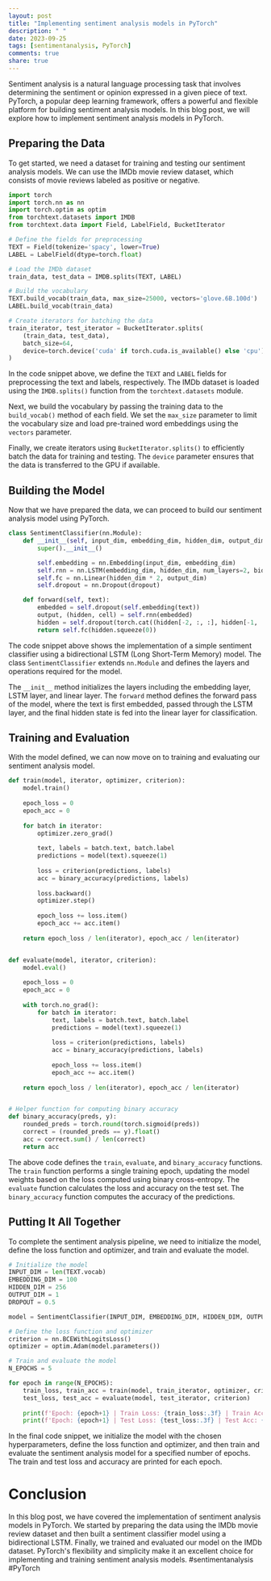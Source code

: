 ```yaml
---
layout: post
title: "Implementing sentiment analysis models in PyTorch"
description: " "
date: 2023-09-25
tags: [sentimentanalysis, PyTorch]
comments: true
share: true
---
```


Sentiment analysis is a natural language processing task that involves determining the sentiment or opinion expressed in a given piece of text. PyTorch, a popular deep learning framework, offers a powerful and flexible platform for building sentiment analysis models. In this blog post, we will explore how to implement sentiment analysis models in PyTorch.

## Preparing the Data

To get started, we need a dataset for training and testing our sentiment analysis models. We can use the IMDb movie review dataset, which consists of movie reviews labeled as positive or negative.

```python
import torch
import torch.nn as nn
import torch.optim as optim
from torchtext.datasets import IMDB
from torchtext.data import Field, LabelField, BucketIterator

# Define the fields for preprocessing
TEXT = Field(tokenize='spacy', lower=True)
LABEL = LabelField(dtype=torch.float)

# Load the IMDb dataset
train_data, test_data = IMDB.splits(TEXT, LABEL)

# Build the vocabulary
TEXT.build_vocab(train_data, max_size=25000, vectors='glove.6B.100d')
LABEL.build_vocab(train_data)

# Create iterators for batching the data
train_iterator, test_iterator = BucketIterator.splits(
    (train_data, test_data),
    batch_size=64,
    device=torch.device('cuda' if torch.cuda.is_available() else 'cpu')
)
```

In the code snippet above, we define the `TEXT` and `LABEL` fields for preprocessing the text and labels, respectively. The IMDb dataset is loaded using the `IMDB.splits()` function from the `torchtext.datasets` module.

Next, we build the vocabulary by passing the training data to the `build_vocab()` method of each field. We set the `max_size` parameter to limit the vocabulary size and load pre-trained word embeddings using the `vectors` parameter.

Finally, we create iterators using `BucketIterator.splits()` to efficiently batch the data for training and testing. The `device` parameter ensures that the data is transferred to the GPU if available.

## Building the Model

Now that we have prepared the data, we can proceed to build our sentiment analysis model using PyTorch.

```python
class SentimentClassifier(nn.Module):
    def __init__(self, input_dim, embedding_dim, hidden_dim, output_dim, dropout):
        super().__init__()

        self.embedding = nn.Embedding(input_dim, embedding_dim)
        self.rnn = nn.LSTM(embedding_dim, hidden_dim, num_layers=2, bidirectional=True, dropout=dropout)
        self.fc = nn.Linear(hidden_dim * 2, output_dim)
        self.dropout = nn.Dropout(dropout)

    def forward(self, text):
        embedded = self.dropout(self.embedding(text))
        output, (hidden, cell) = self.rnn(embedded)
        hidden = self.dropout(torch.cat((hidden[-2, :, :], hidden[-1, :, :]), dim=1))
        return self.fc(hidden.squeeze(0))
```

The code snippet above shows the implementation of a simple sentiment classifier using a bidirectional LSTM (Long Short-Term Memory) model. The class `SentimentClassifier` extends `nn.Module` and defines the layers and operations required for the model.

The `__init__` method initializes the layers including the embedding layer, LSTM layer, and linear layer. The `forward` method defines the forward pass of the model, where the text is first embedded, passed through the LSTM layer, and the final hidden state is fed into the linear layer for classification.

## Training and Evaluation

With the model defined, we can now move on to training and evaluating our sentiment analysis model.

```python
def train(model, iterator, optimizer, criterion):
    model.train()
    
    epoch_loss = 0
    epoch_acc = 0
    
    for batch in iterator:
        optimizer.zero_grad()
        
        text, labels = batch.text, batch.label
        predictions = model(text).squeeze(1)
        
        loss = criterion(predictions, labels)
        acc = binary_accuracy(predictions, labels)
        
        loss.backward()
        optimizer.step()
        
        epoch_loss += loss.item()
        epoch_acc += acc.item()
    
    return epoch_loss / len(iterator), epoch_acc / len(iterator)


def evaluate(model, iterator, criterion):
    model.eval()
    
    epoch_loss = 0
    epoch_acc = 0
    
    with torch.no_grad():
        for batch in iterator:
            text, labels = batch.text, batch.label
            predictions = model(text).squeeze(1)
            
            loss = criterion(predictions, labels)
            acc = binary_accuracy(predictions, labels)
            
            epoch_loss += loss.item()
            epoch_acc += acc.item()
    
    return epoch_loss / len(iterator), epoch_acc / len(iterator)


# Helper function for computing binary accuracy
def binary_accuracy(preds, y):
    rounded_preds = torch.round(torch.sigmoid(preds))
    correct = (rounded_preds == y).float()
    acc = correct.sum() / len(correct)
    return acc
```

The above code defines the `train`, `evaluate`, and `binary_accuracy` functions. The `train` function performs a single training epoch, updating the model weights based on the loss computed using binary cross-entropy. The `evaluate` function calculates the loss and accuracy on the test set. The `binary_accuracy` function computes the accuracy of the predictions.

## Putting It All Together

To complete the sentiment analysis pipeline, we need to initialize the model, define the loss function and optimizer, and train and evaluate the model.

```python
# Initialize the model
INPUT_DIM = len(TEXT.vocab)
EMBEDDING_DIM = 100
HIDDEN_DIM = 256
OUTPUT_DIM = 1
DROPOUT = 0.5

model = SentimentClassifier(INPUT_DIM, EMBEDDING_DIM, HIDDEN_DIM, OUTPUT_DIM, DROPOUT)

# Define the loss function and optimizer
criterion = nn.BCEWithLogitsLoss()
optimizer = optim.Adam(model.parameters())

# Train and evaluate the model
N_EPOCHS = 5

for epoch in range(N_EPOCHS):
    train_loss, train_acc = train(model, train_iterator, optimizer, criterion)
    test_loss, test_acc = evaluate(model, test_iterator, criterion)
    
    print(f'Epoch: {epoch+1} | Train Loss: {train_loss:.3f} | Train Acc: {train_acc*100:.2f}%')
    print(f'Epoch: {epoch+1} | Test Loss: {test_loss:.3f} | Test Acc: {test_acc*100:.2f}%')
```

In the final code snippet, we initialize the model with the chosen hyperparameters, define the loss function and optimizer, and then train and evaluate the sentiment analysis model for a specified number of epochs. The train and test loss and accuracy are printed for each epoch.

# Conclusion

In this blog post, we have covered the implementation of sentiment analysis models in PyTorch. We started by preparing the data using the IMDb movie review dataset and then built a sentiment classifier model using a bidirectional LSTM. Finally, we trained and evaluated our model on the IMDb dataset. PyTorch's flexibility and simplicity make it an excellent choice for implementing and training sentiment analysis models. #sentimentanalysis #PyTorch